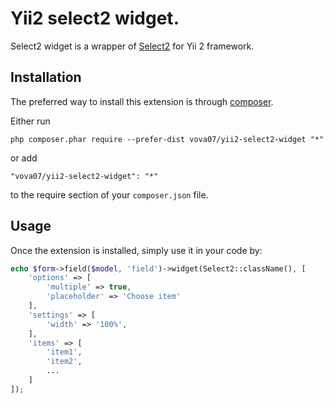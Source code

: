 Yii2 select2 widget.
===================
Select2 widget is a wrapper of [Select2](http://ivaynberg.github.io/select2/) for Yii 2 framework.

Installation
------------

The preferred way to install this extension is through [composer](http://getcomposer.org/download/).

Either run

```
php composer.phar require --prefer-dist vova07/yii2-select2-widget "*"
```

or add

```
"vova07/yii2-select2-widget": "*"
```

to the require section of your `composer.json` file.

Usage
-----

Once the extension is installed, simply use it in your code by:

```php
echo $form->field($model, 'field')->widget(Select2::className(), [
    'options' => [
        'multiple' => true,
        'placeholder' => 'Choose item'
    ],
    'settings' => [
        'width' => '100%',
    ],
    'items' => [
        'item1',
        'item2',
        ...
    ]
]);
```